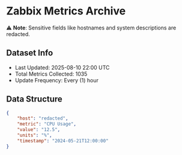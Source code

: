 # Zabbix Metrics Archive

⚠️ **Note**: Sensitive fields like hostnames and system descriptions are redacted.

## Dataset Info
- Last Updated: 2025-08-10 22:00 UTC
- Total Metrics Collected: 1035
- Update Frequency: Every (1) hour

## Data Structure
```json
{
    "host": "redacted",
    "metric": "CPU Usage",
    "value": "12.5",
    "units": "%",
    "timestamp": "2024-05-21T12:00:00"
}
```
